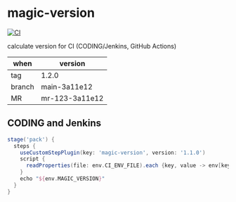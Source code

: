 # magic-version

[![CI](https://github.com/sinkcup/magic-version/actions/workflows/ci.yml/badge.svg?branch=main)](https://github.com/sinkcup/magic-version/actions/workflows/ci.yml)

calculate version for CI (CODING/Jenkins, GitHub Actions)

when   | version
-------|---------
tag    | 1.2.0
branch | main-3a11e12
MR     | mr-123-3a11e12

## CODING and Jenkins

```groovy
stage('pack') {
  steps {
    useCustomStepPlugin(key: 'magic-version', version: '1.1.0')
    script {
      readProperties(file: env.CI_ENV_FILE).each {key, value -> env[key] = value }
    }
    echo "${env.MAGIC_VERSION}"
  }
}
```
